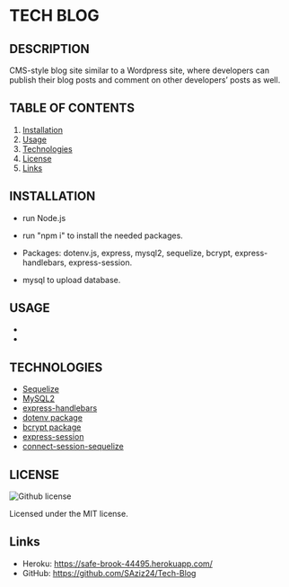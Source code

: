 # TECH BLOG

## DESCRIPTION
CMS-style blog site similar to a Wordpress site, where developers can publish their blog posts and comment on other developers’ posts as well.

## TABLE OF CONTENTS
1. [Installation](#Installation)
2. [Usage](#Usage)
3. [Technologies](#Technologies)
4. [License](#License)
5. [Links](#Links)


## INSTALLATION
* run Node.js 
* run "npm i" to install the needed packages.

* Packages: 
dotenv.js, 
express,
 mysql2, 
 sequelize, 
 bcrypt, 
 express-handlebars, 
 express-session.

* mysql to upload database.

## USAGE
*
*

## TECHNOLOGIES
* [Sequelize](https://www.npmjs.com/package/sequelize)
* [MySQL2](https://www.npmjs.com/package/mysql2)
* [express-handlebars](https://www.npmjs.com/package/express-handlebars)
* [dotenv package](https://www.npmjs.com/package/dotenv)
* [bcrypt package](https://www.npmjs.com/package/bcrypt)
* [express-session](https://www.npmjs.com/package/express-session)
* [connect-session-sequelize](https://www.npmjs.com/package/connect-session-sequelize)

## LICENSE
![Github license](https://img.shields.io/badge/license-MIT-blue.svg)

 Licensed under the MIT license.

## Links
* Heroku: https://safe-brook-44495.herokuapp.com/
* GitHub: https://github.com/SAziz24/Tech-Blog
